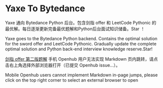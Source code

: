 # Yaxe To Bytedance
Yaxe 通向 Bytedance Python 后台。包含剑指 offer 和 LeetCode Pythonic 的最优解。每日逐渐更新完备最优题解和Python后台面试知识储备。Star ！

Yaxe goes to the Bytedance Python backend. Contains the optimal solution for the sword offer and LeetCode Pythonic. Gradually update the complete optimal solution and Python back-end interview knowledge reserve.Star!

[剑指 offer 第二版题解](https://github.com/YaxeZhang/Yaxe-To-Bytedance/blob/master/%E5%89%91%E6%8C%87offer%EF%BC%88%E7%AC%AC%E4%BA%8C%E7%89%88%EF%BC%89.md)
手机 Openhub 用户无法实现 Markdown 页内跳转，请点击右上角选择外部浏览器打开（已提交 Openhub issue...）。

Mobile Openhub users cannot implement Markdown in-page jumps, please click on the top right corner to select an external browser to open
